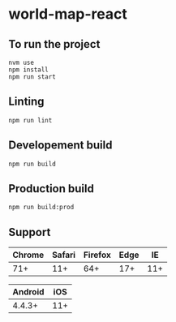 # world-map-react

## To run the project
```
nvm use
npm install
npm run start
```

## Linting
```
npm run lint
```

## Developement build
```
npm run build
```

## Production build
```
npm run build:prod
```

## Support

| Chrome  | Safari | Firefox | Edge | IE |
| --- | ----- | --- | --- | --- |
| 71+ | 11+ | 64+ | 17+ | 11+ |

| Android  | iOS |
| ------ | ----- |
| 4.4.3+ | 11+ |
